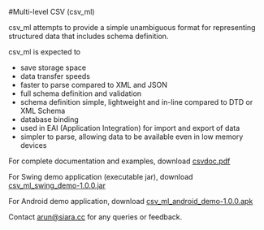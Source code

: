 #Multi-level CSV (csv_ml)

csv_ml attempts to provide a simple unambiguous format for representing structured data that includes schema definition.

csv_ml is expected to
- save storage space
- data transfer speeds
- faster to parse compared to XML and JSON
- full schema definition and validation
- schema definition simple, lightweight and in-line compared to DTD or XML Schema
- database binding
- used in EAI (Application Integration) for import and export of data
- simpler to parse, allowing data to be available even in low memory devices

For complete documentation and examples, download [csvdoc.pdf](https://github.com/siara-cc/csv_ml/csvdoc.pdf)

For Swing demo application (executable jar), download [csv_ml_swing_demo-1.0.0.jar](https://github.com/siara-cc/csv_ml/csv_ml_swing_demo-1.0.0.jar)

For Android demo application, download [csv_ml_android_demo-1.0.0.apk](https://github.com/siara-cc/csv_ml/csv_ml_android_demo-1.0.0.apk)

Contact arun@siara.cc for any queries or feedback.
